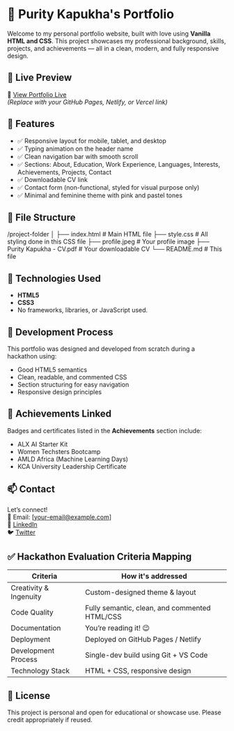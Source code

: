 # 💼 Purity Kapukha's Portfolio

Welcome to my personal portfolio website, built with love using **Vanilla HTML and CSS**. 
This project showcases my professional background, skills, projects, and achievements — all in a clean, modern, and fully responsive design.

## 🌟 Live Preview

🔗 [View Portfolio Live](https://your-live-link-here.com)  
*(Replace with your GitHub Pages, Netlify, or Vercel link)*



## 📌 Features

- ✅ Responsive layout for mobile, tablet, and desktop
- ✅ Typing animation on the header name
- ✅ Clean navigation bar with smooth scroll
- ✅ Sections: About, Education, Work Experience, Languages, Interests, Achievements, Projects, Contact
- ✅ Downloadable CV link
- ✅ Contact form (non-functional, styled for visual purpose only)
- ✅ Minimal and feminine theme with pink and pastel tones



## 📁 File Structure
/project-folder
│
├── index.html # Main HTML file
├── style.css # All styling done in this CSS file
├── profile.jpeg # Your profile image
├── Purity Kapukha - CV.pdf # Your downloadable CV
└── README.md # This file





## 🎨 Technologies Used

- **HTML5**
- **CSS3**
- No frameworks, libraries, or JavaScript used.



## 🧠 Development Process

This portfolio was designed and developed from scratch during a hackathon using:
- Good HTML5 semantics
- Clean, readable, and commented CSS
- Section structuring for easy navigation
- Responsive design principles



## 📜 Achievements Linked

Badges and certificates listed in the **Achievements** section include:
- ALX AI Starter Kit
- Women Techsters Bootcamp
- AMLD Africa (Machine Learning Days)
- KCA University Leadership Certificate



## 📫 Contact

Let’s connect!  
📧 Email: [your-email@example.com]  
🔗 [LinkedIn](https://linkedin.com/in/your-profile)  
🐦 [Twitter](https://twitter.com/your-handle)



## ✅ Hackathon Evaluation Criteria Mapping

| Criteria                   | How it's addressed                             |
|----------------------------|-----------------------------------------------|
| Creativity & Ingenuity     | Custom-designed theme & layout                |
| Code Quality               | Fully semantic, clean, and commented HTML/CSS |
| Documentation              | You’re reading it! 😉                         |
| Deployment                 | Deployed on GitHub Pages / Netlify            |
| Development Process        | Single-dev build using Git + VS Code          |
| Technology Stack           | HTML + CSS, responsive design                 |



## 📌 License

This project is personal and open for educational or showcase use. Please credit appropriately if reused.



